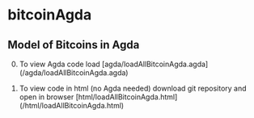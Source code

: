 # bitcoinAgda

## Model of Bitcoins in Agda

0. To view Agda code load
   [agda/loadAllBitcoinAgda.agda] (/agda/loadAllBitcoinAgda.agda)

1. To view code in html (no Agda needed) download git repository and open in browser
   [html/loadAllBitcoinAgda.html] (/html/loadAllBitcoinAgda.html)

